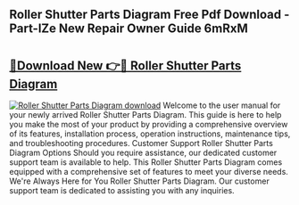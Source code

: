 ## Roller Shutter Parts Diagram Free Pdf Download - Part-lZe New Repair Owner Guide 6mRxM

# <h2><a href="http://dfm4h7l.blite.top/?on=Roller+Shutter+Parts+Diagram">🔗Download New 👉🔴 Roller Shutter Parts Diagram</a></h2>

[![Roller Shutter Parts Diagram download](https://i.imgur.com/lujVjoI.png)](http://dfm4h7l.blite.top/?on=Roller+Shutter+Parts+Diagram)
Welcome to the user manual for your newly arrived Roller Shutter Parts Diagram. This guide is here to help you make the most of your product by providing a comprehensive overview of its features, installation process, operation instructions, maintenance tips, and troubleshooting procedures. Customer Support Roller Shutter Parts Diagram Options Should you require assistance, our dedicated customer support team is available to help. This Roller Shutter Parts Diagram comes equipped with a comprehensive set of features to meet your diverse needs. We're Always Here for You Roller Shutter Parts Diagram. Our customer support team is dedicated to assisting you with any inquiries.
